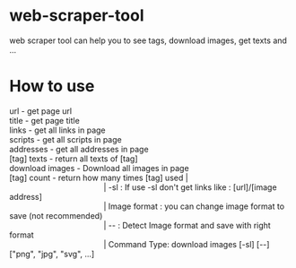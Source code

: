 # web-scraper-tool
web scraper tool can help you to see tags, download images, get texts and ...

# How to use 
url - get page url\
title - get page title\
links - get all links in page\
scripts - get all scripts in page\
addresses - get all addresses in page\
[tag] texts - return all texts of [tag]\
download images - Download all images in page\
[tag] count - return how many times [tag] used |\
&emsp;&emsp;&emsp;&emsp;&emsp;&emsp;&emsp;&emsp;&emsp;&emsp;&emsp;&emsp;| -sl : If use -sl don\'t get links like : [url]/[image address]\
&emsp;&emsp;&emsp;&emsp;&emsp;&emsp;&emsp;&emsp;&emsp;&emsp;&emsp;&emsp;| Image format : you can change image format to save (not recommended)\
&emsp;&emsp;&emsp;&emsp;&emsp;&emsp;&emsp;&emsp;&emsp;&emsp;&emsp;&emsp;| -- : Detect Image format and save with right format\
&emsp;&emsp;&emsp;&emsp;&emsp;&emsp;&emsp;&emsp;&emsp;&emsp;&emsp;&emsp;| Command Type: download images [-sl] [--] ["png", "jpg", "svg", ...]
